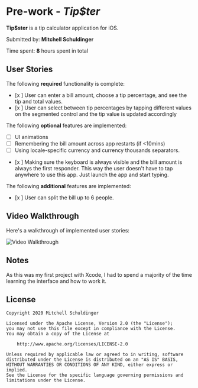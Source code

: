 # Pre-work - *Tip$ter*

**Tip$ster** is a tip calculator application for iOS.

Submitted by: **Mitchell Schuldinger**

Time spent: **8** hours spent in total

## User Stories

The following **required** functionality is complete:

* [x ] User can enter a bill amount, choose a tip percentage, and see the tip and total values.
* [x ] User can select between tip percentages by tapping different values on the segmented control and the tip value is updated accordingly

The following **optional** features are implemented:

* [ ] UI animations
* [ ] Remembering the bill amount across app restarts (if <10mins)
* [ ] Using locale-specific currency and currency thousands separators.
* [x ] Making sure the keyboard is always visible and the bill amount is always the first responder. This way the user doesn't have to tap anywhere to use this app. Just launch the app and start typing.

The following **additional** features are implemented:

- [x ] User can split the bill up to 6 people.

## Video Walkthrough

Here's a walkthrough of implemented user stories:

<img src= 'ezgif.com-video-to-gif.gif' title='Video Walkthrough' width='' alt='Video Walkthrough' />

## Notes

As this was my first project with Xcode, I had to spend a majority of the time learning the interface and how to work it. 

## License

    Copyright 2020 Mitchell Schuldinger

    Licensed under the Apache License, Version 2.0 (the "License");
    you may not use this file except in compliance with the License.
    You may obtain a copy of the License at

        http://www.apache.org/licenses/LICENSE-2.0

    Unless required by applicable law or agreed to in writing, software
    distributed under the License is distributed on an "AS IS" BASIS,
    WITHOUT WARRANTIES OR CONDITIONS OF ANY KIND, either express or implied.
    See the License for the specific language governing permissions and
    limitations under the License.
